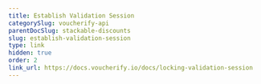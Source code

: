 ```yaml
---
title: Establish Validation Session
categorySlug: voucherify-api
parentDocSlug: stackable-discounts
slug: establish-validation-session
type: link
hidden: true
order: 2
link_url: https://docs.voucherify.io/docs/locking-validation-session
---
```

